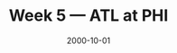---
layout: game
title: Week 5 — ATL at PHI
season: 2000
game_id: 2000_05_ATL_PHI
week: 5
date: 2000-10-01
home_team: PHI
away_team: ATL
final_home: 
final_away: 
pbp_url: /assets/data/pbp/2000/2000_05_ATL_PHI.csv.gz
---